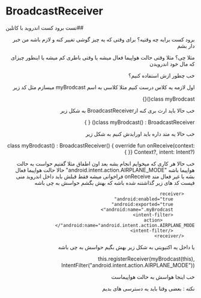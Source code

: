 # BroadcastReceiver
تست برود کست اندروید با کاتلین##

<div dir="rtl">
برود کست برایه چه وقتیه؟ برای وقتی که یه چیز گوشی تغییر کنه و لازم باشه من خبر دار بشم

مثلا چی؟ مثلا وقتی حالت هواپیما فعال میشه یا وقتی باطری کم میشه یا اینطور چیزای که مال خود اندرویدن

خب چطور ازش استفاده کنیم؟

اول لازمه یه کلاس درست کنیم مثلا کلاسی به اسم myBrodcast میسازم مثل کد زیر

class myBrodcast(){}

خب حالا باید ارث بری کنه  ازBroadcastReceiver به شکل زیر

class myBrodcast() : BroadcastReceiver() {
}

خب حالا یه متد داره  باید اورایدش کنیم به شکل زیر


class myBrodcast() : BroadcastReceiver() {
         override fun onReceive(context: Context?, intent: Intent?) {{
}

خب حالا هر کاری که میخوایم انجام بشه بعد اون اطفاق مثلا گفتیم حواست به حالت هواپیما باشه
"android.intent.action.AIRPLANE_MODE"
حالا حالت هواپیما فعال بشه یا غیر فعال متد onReceive فراخوانی میشه فقط قبلش باید داخل اندروید منی فیست کد های زیر گذاشتنه شده باشه که بهش بگشم حواسش به چی باشه


        <receiver
            android:enabled="true"
            android:exported="true"
            android:name=".myBrodcast">
            <intent-filter>
                <action android:name="android.intent.action.AIRPLANE_MODE"/>
            </intent-filter>
        </receiver>

یا داخل یه اکتیویتی به شکل زیر بهش بگیم حواسش به چی باشه

this.registerReceiver(myBrodcast(this), IntentFilter("android.intent.action.AIRPLANE_MODE"))

خب اینجا هواسش به حالت هواپیماست

نکته : بعضی وقتا باید یه دسترسی های بدیم

</div>
